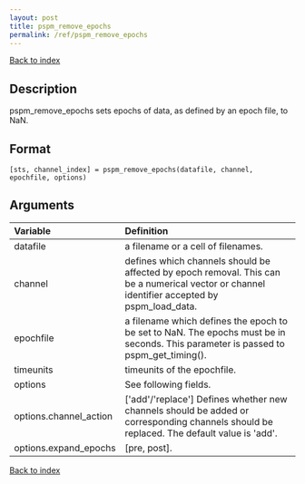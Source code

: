 ```yaml
---
layout: post
title: pspm_remove_epochs
permalink: /ref/pspm_remove_epochs
---
```




[Back to index](/PsPM/ref/)

## Description

pspm_remove_epochs sets epochs of data, as defined by an epoch file, to NaN. 


## Format

`[sts, channel_index] = pspm_remove_epochs(datafile, channel, epochfile, options)`


## Arguments

| Variable | Definition |
|:--|:--|
| datafile | a filename or a cell of filenames. |
| channel | defines which channels should be affected by epoch removal. This can be a numerical vector or channel identifier accepted by pspm_load_data. |
| epochfile | a filename which defines the epoch to be set to NaN. The epochs must be in seconds. This parameter is passed to pspm_get_timing(). |
| timeunits | timeunits of the epochfile. |
| options | See following fields. |
| options.channel_action | ['add'/'replace'] Defines whether new channels should be added or corresponding channels should be replaced. The default value is 'add'. |
| options.expand_epochs | [pre, post]. |

[Back to index](/PsPM/ref/)

